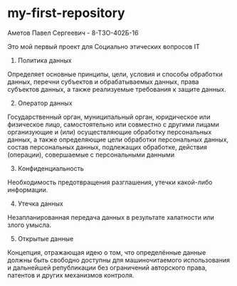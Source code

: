 # my-first-repository
Аметов Павел Сергеевич - 8-Т3О-402Б-16

Это мой первый проект для Социально этических вопросов IT

1) Политика данных

Определяет основные принципы, цели, условия и способы обработки данных, перечни субъектов и обрабатываемых данных, права субъектов данных, а также реализуемые требования к защите данных.

2) Оператор данных

Государственный орган, муниципальный орган, юридическое или физическое лицо, самостоятельно или совместно с другими лицами организующие и (или) осуществляющие обработку персональных данных, а также определяющие цели обработки персональных данных, состав персональных данных, подлежащих обработке, действия (операции), совершаемые с персональными данными

3) Конфиденциальность

Необходимость предотвращения разглашения, утечки какой-либо информации.

4) Утечка данных

Незапланированная передача данных в результате халатности или злого умысла.

5) Открытые данные

Концепция, отражающая идею о том, что определённые данные должны быть свободно доступны для машиночитаемого использования и дальнейшей републикации без ограничений авторского права, патентов и других механизмов контроля.

